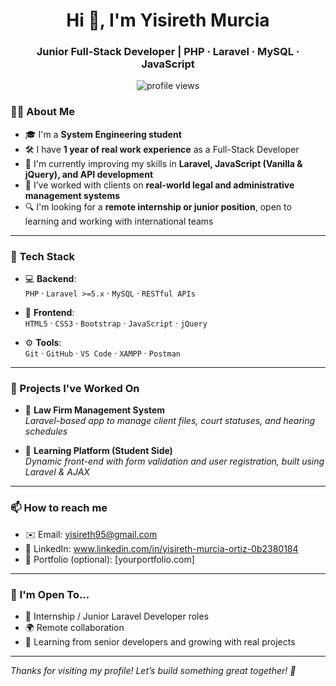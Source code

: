 
<h1 align="center">Hi 👋, I'm Yisireth Murcia </h1>
<h3 align="center">Junior Full-Stack Developer | PHP · Laravel · MySQL · JavaScript</h3>


<p align="center">
  <img src="https://komarev.com/ghpvc/?username=alejandro-dev&label=Profile%20views&color=0e75b6&style=flat" alt="profile views" />
</p>

### 👨‍💻 About Me

- 🎓 I'm a **System Engineering student**
- 🛠 I have **1 year of real work experience** as a Full-Stack Developer
- 🌱 I'm currently improving my skills in **Laravel, JavaScript (Vanilla & jQuery), and API development**
- 📌 I’ve worked with clients on **real-world legal and administrative management systems**
- 🔍 I'm looking for a **remote internship or junior position**, open to learning and working with international teams

---

### 🧰 Tech Stack

- 💻 **Backend**:  
  `PHP` · `Laravel >=5.x` · `MySQL` · `RESTful APIs`

- 🧩 **Frontend**:  
  `HTML5` · `CSS3` · `Bootstrap` · `JavaScript` · `jQuery`

- ⚙️ **Tools**:  
  `Git` · `GitHub` · `VS Code` · `XAMPP` · `Postman`

---

### 🚀 Projects I've Worked On

- 🧾 **Law Firm Management System**  
  *Laravel-based app to manage client files, court statuses, and hearing schedules*

- 🧠 **Learning Platform (Student Side)**  
  *Dynamic front-end with form validation and user registration, built using Laravel & AJAX*

---

### 📫 How to reach me

- ✉️ Email: yisireth95@gmail.com
- 💼 LinkedIn: www.linkedin.com/in/yisireth-murcia-ortiz-0b2380184
- 🔗 Portfolio (optional): [yourportfolio.com]

---

### 🔎 I'm Open To...

- 💼 Internship / Junior Laravel Developer roles  
- 🌍 Remote collaboration  
- 🤝 Learning from senior developers and growing with real projects

---

*Thanks for visiting my profile! Let’s build something great together! 🚀*
